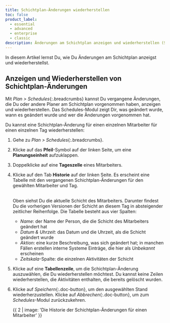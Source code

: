 ```yaml
---
title: Schichtplan-Änderungen wiederherstellen
toc: false
product_label:
  - essential
  - advanced
  - enterprise
  - classic
description: Änderungen am Schichtplan anzeigen und wiederherstellen (Schedules-Modul).
---
```


In diesem Artikel lernst Du, wie Du Änderungen am Schichtplan anzeigst und wiederherstellst.

## Anzeigen und Wiederherstellen von Schichtplan-Änderungen

Mit _Plan > Schedules_{:.breadcrumbs} kannst Du vergangene Änderungen, die Du oder andere Planer am Schichtplan vorgenommen haben, anzeigen und wiederherstellen. Das Schedules-Modul zeigt Dir, was geändert wurde, wann es geändert wurde und wer die Änderungen vorgenommen hat.

Du kannst eine Schichtplan-Änderung für einen einzelnen Mitarbeiter für einen einzelnen Tag wiederherstellen:

1. Gehe zu _Plan > Schedules_{:.breadcrumbs}.
2. Klicke auf das **Pfeil**-Symbol auf der linken Seite, um eine **Planungseinheit** aufzuklappen.
3. Doppelklicke auf eine **Tageszelle** eines Mitarbeiters.
4. Klicke auf den Tab **Historie** auf der linken Seite. Es erscheint eine Tabelle mit den vergangenen Schichtplan-Änderungen für den gewählten Mitarbeiter und Tag.

    <br>Oben siehst Du die aktuelle Schicht des Mitarbeiters. Darunter findest Du die vorherigen Versionen der Schicht an diesem Tag in absteigender zeitlicher Reihenfolge. Die Tabelle besteht aus vier Spalten:
    * *Name*: der Name der Person, die die Schicht des Mitarbeiters geändert hat
    * *Datum & Uhrzeit*: das Datum und die Uhrzeit, als die Schicht geändert wurde
    * *Aktion*: eine kurze Beschreibung, was sich geändert hat; in manchen Fällen erstellen interne Systeme Einträge, die hier als *Unbekannt* erscheinen
    * *Zeitskala*-Spalte: die einzelnen Aktivitäten der Schicht

5. Klicke auf eine **Tabellenzeile**, um die Schichtplan-Änderung auszuwählen, die Du wiederherstellen möchtest. Du kannst keine Zeilen wiederherstellen, die Aktivitäten enthalten, die bereits gelöscht wurden.
6. Klicke auf _Speichern_{:.doc-button}, um den ausgewählten Stand wiederherzustellen. Klicke auf *Abbrechen*{:.doc-button}, um zum *Schedules*-Modul zurückzukehren.

    {{ 2 | image: 'Die Historie der Schichtplan-Änderungen für einen Mitarbeiter' }}
